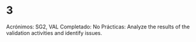 # 3

Acrónimos: SG2, VAL
Completado: No
Prácticas: Analyze the results of the validation activities and identify issues.
